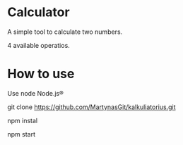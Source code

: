 # Calculator

A simple tool to calculate two numbers. 

4 available operatios.

# How to use

Use node Node.js®

git clone https://github.com/MartynasGit/kalkuliatorius.git

npm instal

npm start